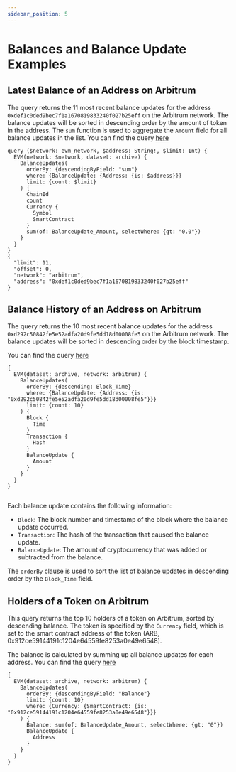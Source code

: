 ```yaml
---
sidebar_position: 5
---
```


# Balances and Balance Update Examples

## Latest Balance of an Address on Arbitrum

The query returns the 11 most recent balance updates for the address `0xdef1c0ded9bec7f1a1670819833240f027b25eff` on the Arbitrum network. The balance updates will be sorted in descending order by the amount of token in the address.
The `sum` function is used to aggregate the `Amount` field for all balance updates in the list.
You can find the query [here](https://ide.bitquery.io/Address-balance-on-Arbitrum)

```
query ($network: evm_network, $address: String!, $limit: Int) {
  EVM(network: $network, dataset: archive) {
    BalanceUpdates(
      orderBy: {descendingByField: "sum"}
      where: {BalanceUpdate: {Address: {is: $address}}}
      limit: {count: $limit}
    ) {
      ChainId
      count
      Currency {
        Symbol
        SmartContract
      }
      sum(of: BalanceUpdate_Amount, selectWhere: {gt: "0.0"})
    }
  }
}
{
  "limit": 11,
  "offset": 0,
  "network": "arbitrum",
  "address": "0xdef1c0ded9bec7f1a1670819833240f027b25eff"
}

```

## Balance History of an Address on Arbitrum

The query returns the 10 most recent balance updates for the address `0xd292c50842fe5e52adfa20d9fe5dd18d00008fe5` on the Arbitrum network. The balance updates will be sorted in descending order by the block timestamp.

You can find the query [here](https://ide.bitquery.io/balance-updates-by-address-Arbitrum)

```
{
  EVM(dataset: archive, network: arbitrum) {
    BalanceUpdates(
      orderBy: {descending: Block_Time}
      where: {BalanceUpdate: {Address: {is: "0xd292c50842fe5e52adfa20d9fe5dd18d00008fe5"}}}
      limit: {count: 10}
    ) {
      Block {
        Time
      }
      Transaction {
        Hash
      }
      BalanceUpdate {
        Amount
      }
    }
  }
}


```

Each balance update contains the following information:

- `Block`: The block number and timestamp of the block where the balance update occurred.
- `Transaction`: The hash of the transaction that caused the balance update.
- `BalanceUpdate`: The amount of cryptocurrency that was added or subtracted from the balance.

The `orderBy` clause is used to sort the list of balance updates in descending order by the `Block_Time` field.

## Holders of a Token on Arbitrum

This query returns the top 10 holders of a token on Arbitrum, sorted by descending balance. The token is specified by the `Currency` field, which is set to the smart contract address of the token (ARB, 0x912ce59144191c1204e64559fe8253a0e49e6548).

The balance is calculated by summing up all balance updates for each address.
You can find the query [here](https://ide.bitquery.io/ARB-Streaming-Get-Top-Holders-of-Arbitrum-Token)

```
{
  EVM(dataset: archive, network: arbitrum) {
    BalanceUpdates(
      orderBy: {descendingByField: "Balance"}
      limit: {count: 10}
      where: {Currency: {SmartContract: {is: "0x912ce59144191c1204e64559fe8253a0e49e6548"}}}
    ) {
      Balance: sum(of: BalanceUpdate_Amount, selectWhere: {gt: "0"})
      BalanceUpdate {
        Address
      }
    }
  }
}

```
